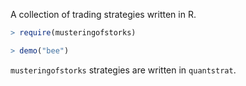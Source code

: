 A collection of trading strategies written in R. 


````R
> require(musteringofstorks)

> demo("bee")
````

`musteringofstorks` strategies are written in `quantstrat`. 
